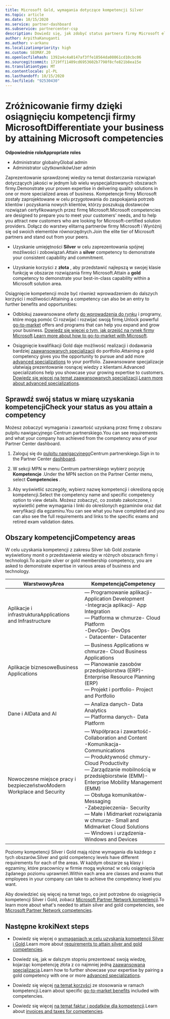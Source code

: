 ```yaml
---
title: Microsoft Gold, wymagania dotyczące kompetencji Silver
ms.topic: article
ms.date: 10/15/2020
ms.service: partner-dashboard
ms.subservice: partnercenter-csp
description: Dowiedz się, jak zdobyć status partnera firmy Microsoft elitarną i przyciągnąć nowych klientów zgodnie z wymaganiami dotyczącymi uprawnień, aby uzyskać złota i Silver poziom członkostwa.
author: ArpithaKanuganti
ms.author: v-arkanu
ms.localizationpriority: high
ms.custom: SEOMAY.20
ms.openlocfilehash: 1392a4c4a0147af3ffe18564da08061cd10cbc06
ms.sourcegitcommit: 1719ff11409cd6953602b7798f8cfe821b8ea15e
ms.translationtype: MT
ms.contentlocale: pl-PL
ms.lasthandoff: 10/15/2020
ms.locfileid: "92530430"
---
```

# <a name="differentiate-your-business-by-attaining-microsoft-competencies"></a><span data-ttu-id="22dac-103">Zróżnicowanie firmy dzięki osiągnięciu kompetencji firmy Microsoft</span><span class="sxs-lookup"><span data-stu-id="22dac-103">Differentiate your business by attaining Microsoft competencies</span></span>

<span data-ttu-id="22dac-104">**Odpowiednie role**</span><span class="sxs-lookup"><span data-stu-id="22dac-104">**Appropriate roles**</span></span>
- <span data-ttu-id="22dac-105">Administrator globalny</span><span class="sxs-lookup"><span data-stu-id="22dac-105">Global admin</span></span>
- <span data-ttu-id="22dac-106">Administrator użytkowników</span><span class="sxs-lookup"><span data-stu-id="22dac-106">User admin</span></span>

<span data-ttu-id="22dac-107">Zaprezentowanie sprawdzonej wiedzy na temat dostarczania rozwiązań dotyczących jakości w jednym lub wielu wyspecjalizowanych obszarach firmy.</span><span class="sxs-lookup"><span data-stu-id="22dac-107">Demonstrate your proven expertise in delivering quality solutions in one or more specialized areas of business.</span></span> <span data-ttu-id="22dac-108">Kompetencje firmy Microsoft zostały zaprojektowane w celu przygotowania do zaspokajania potrzeb klientów i pozyskania nowych klientów, którzy poszukują dostawców rozwiązań certyfikowanych przez firmę Microsoft.</span><span class="sxs-lookup"><span data-stu-id="22dac-108">Microsoft competencies are designed to prepare you to meet your customers' needs, and to help you attract new customers who are looking for Microsoft-certified solution providers.</span></span> <span data-ttu-id="22dac-109">Dołącz do warstwy elitarną partnerów firmy Microsoft i Wyróżnij się od swoich elementów równorzędnych.</span><span class="sxs-lookup"><span data-stu-id="22dac-109">Join the elite tier of Microsoft partners and stand out from your peers.</span></span>

- <span data-ttu-id="22dac-110">Uzyskanie umiejętności **Silver** w celu zaprezentowania spójnej możliwości i zobowiązań.</span><span class="sxs-lookup"><span data-stu-id="22dac-110">Attain a **silver** competency to demonstrate your consistent capability and commitment.</span></span>

- <span data-ttu-id="22dac-111">Uzyskanie korzyści z **złota** , aby przedstawić najlepszą w swojej klasie funkcję w obszarze rozwiązania firmy Microsoft.</span><span class="sxs-lookup"><span data-stu-id="22dac-111">Attain a **gold** competency to demonstrate your best-in-class capability within a Microsoft solution area.</span></span>

<span data-ttu-id="22dac-112">Osiągnięcie kompetencji może być również wprowadzeniem do dalszych korzyści i możliwości:</span><span class="sxs-lookup"><span data-stu-id="22dac-112">Attaining a competency can also be an entry to further benefits and opportunities:</span></span>

- <span data-ttu-id="22dac-113">Odblokuj zaawansowane oferty [do wprowadzenia do rynku](mpn-learn-about-go-to-market-benefits.md) i programy, które mogą pomóc Ci rozwijać i rozwijać swoją firmę.</span><span class="sxs-lookup"><span data-stu-id="22dac-113">Unlock powerful [go-to-market](mpn-learn-about-go-to-market-benefits.md) offers and programs that can help you expand and grow your business.</span></span> <span data-ttu-id="22dac-114">[Dowiedz się więcej o tym, jak przejść na rynek firmy Microsoft](https://partner.microsoft.com/solutions/go-to-market).</span><span class="sxs-lookup"><span data-stu-id="22dac-114">[Learn more about how to go-to-market with Microsoft](https://partner.microsoft.com/solutions/go-to-market).</span></span>

- <span data-ttu-id="22dac-115">Osiągnięcie kwalifikacji Gold daje możliwość realizacji i dodawania bardziej [zaawansowanych specjalizacji](advanced-specializations.md) do portfolio.</span><span class="sxs-lookup"><span data-stu-id="22dac-115">Attaining a gold competency gives you the opportunity to pursue and add more [advanced specializations](advanced-specializations.md) to your portfolio.</span></span> <span data-ttu-id="22dac-116">Zaawansowane specjalizacje ułatwiają prezentowanie rosnącej wiedzy z klientami.</span><span class="sxs-lookup"><span data-stu-id="22dac-116">Advanced specializations help you showcase your growing expertise to customers.</span></span> <span data-ttu-id="22dac-117">[Dowiedz się więcej na temat zaawansowanych specjalizacji](https://partner.microsoft.com/membership/advanced-specialization).</span><span class="sxs-lookup"><span data-stu-id="22dac-117">[Learn more about advanced specializations](https://partner.microsoft.com/membership/advanced-specialization).</span></span>

## <a name="check-your-status-as-you-attain-a-competency"></a><span data-ttu-id="22dac-118">Sprawdź swój status w miarę uzyskania kompetencji</span><span class="sxs-lookup"><span data-stu-id="22dac-118">Check your status as you attain a competency</span></span>

<span data-ttu-id="22dac-119">Możesz zobaczyć wymagania i zawartość uzyskaną przez firmę z obszaru pulpitu nawigacyjnego Centrum partnerskiego.</span><span class="sxs-lookup"><span data-stu-id="22dac-119">You can see requirements and what your company has achieved from the competency area of your Partner Center dashboard.</span></span>

1. <span data-ttu-id="22dac-120">Zaloguj się do [pulpitu nawigacyjnego](https://partner.microsoft.com/dashboard/home)Centrum partnerskiego.</span><span class="sxs-lookup"><span data-stu-id="22dac-120">Sign in to the Partner Center [dashboard](https://partner.microsoft.com/dashboard/home).</span></span>

2. <span data-ttu-id="22dac-121">W sekcji MPN w menu Centrum partnerskiego wybierz pozycję **Kompetencje** .</span><span class="sxs-lookup"><span data-stu-id="22dac-121">Under the MPN section on the Partner Center menu, select **Competencies** .</span></span>

3. <span data-ttu-id="22dac-122">Aby wyświetlić szczegóły, wybierz nazwę kompetencji i określoną opcję kompetencji.</span><span class="sxs-lookup"><span data-stu-id="22dac-122">Select the competency name and specific competency option to view details.</span></span> <span data-ttu-id="22dac-123">Możesz zobaczyć, co zostało zakończone, i wyświetlić pełne wymagania i linki do określonych egzaminów oraz dat weryfikacji dla egzaminu.</span><span class="sxs-lookup"><span data-stu-id="22dac-123">You can see what you have completed and you can also see the full requirements and links to the specific exams and retired exam validation dates.</span></span>

## <a name="competency-areas"></a><span data-ttu-id="22dac-124">Obszary kompetencji</span><span class="sxs-lookup"><span data-stu-id="22dac-124">Competency areas</span></span>

<span data-ttu-id="22dac-125">W celu uzyskania kompetencji z zakresu Silver lub Gold zostanie wyświetlony monit o przedstawienie wiedzy w różnych obszarach firmy i technologii.</span><span class="sxs-lookup"><span data-stu-id="22dac-125">To acquire silver or gold membership competency, you are asked to demonstrate expertise in various areas of business and technology.</span></span>

|<span data-ttu-id="22dac-126">**Warstwowy**</span><span class="sxs-lookup"><span data-stu-id="22dac-126">**Area**</span></span>            |<span data-ttu-id="22dac-127">**Kompetencją**</span><span class="sxs-lookup"><span data-stu-id="22dac-127">**Competency**</span></span>                    |
|--------------------|--------------------------------|
|<span data-ttu-id="22dac-128">Aplikacje i infrastruktura</span><span class="sxs-lookup"><span data-stu-id="22dac-128">Applications and Infrastructure</span></span>| <span data-ttu-id="22dac-129">— Programowanie aplikacji</span><span class="sxs-lookup"><span data-stu-id="22dac-129">- Application Development</span></span><br/> <span data-ttu-id="22dac-130">-Integracja aplikacji</span><span class="sxs-lookup"><span data-stu-id="22dac-130">- App Integration</span></span><br/> <span data-ttu-id="22dac-131">— Platforma w chmurze</span><span class="sxs-lookup"><span data-stu-id="22dac-131">- Cloud Platform</span></span><br/> <span data-ttu-id="22dac-132">-DevOps</span><span class="sxs-lookup"><span data-stu-id="22dac-132">- DevOps</span></span><br/> <span data-ttu-id="22dac-133">- Datacenter</span><span class="sxs-lookup"><span data-stu-id="22dac-133">- Datacenter</span></span> |
|<span data-ttu-id="22dac-134">Aplikacje biznesowe</span><span class="sxs-lookup"><span data-stu-id="22dac-134">Business Applications</span></span> | <span data-ttu-id="22dac-135">— Business Applications w chmurze</span><span class="sxs-lookup"><span data-stu-id="22dac-135">- Cloud Business Applications</span></span></br> <span data-ttu-id="22dac-136">— Planowanie zasobów przedsiębiorstwa (ERP)</span><span class="sxs-lookup"><span data-stu-id="22dac-136">- Enterprise Resource Planning (ERP)</span></span></br> <span data-ttu-id="22dac-137">— Projekt i portfolio</span><span class="sxs-lookup"><span data-stu-id="22dac-137">- Project and Portfolio</span></span> |
|<span data-ttu-id="22dac-138">Dane i AI</span><span class="sxs-lookup"><span data-stu-id="22dac-138">Data and AI</span></span>| <span data-ttu-id="22dac-139">— Analiza danych</span><span class="sxs-lookup"><span data-stu-id="22dac-139">- Data Analytics</span></span><br/> <span data-ttu-id="22dac-140">— Platforma danych</span><span class="sxs-lookup"><span data-stu-id="22dac-140">- Data Platform</span></span> |
|<span data-ttu-id="22dac-141">Nowoczesne miejsce pracy i bezpieczeństwo</span><span class="sxs-lookup"><span data-stu-id="22dac-141">Modern Workplace and Security</span></span> | <span data-ttu-id="22dac-142">— Współpraca i zawartość</span><span class="sxs-lookup"><span data-stu-id="22dac-142">- Collaboration and Content</span></span><br/> <span data-ttu-id="22dac-143">-Komunikacja</span><span class="sxs-lookup"><span data-stu-id="22dac-143">- Communications</span></span><br/> <span data-ttu-id="22dac-144">— Produktywność chmury</span><span class="sxs-lookup"><span data-stu-id="22dac-144">- Cloud Productivity</span></span><br/> <span data-ttu-id="22dac-145">— Zarządzanie mobilnością w przedsiębiorstwie (EMM)</span><span class="sxs-lookup"><span data-stu-id="22dac-145">- Enterprise Mobility Management (EMM)</span></span><br/> <span data-ttu-id="22dac-146">— Obsługa komunikatów</span><span class="sxs-lookup"><span data-stu-id="22dac-146">- Messaging</span></span><br/> <span data-ttu-id="22dac-147">-Zabezpieczenia</span><span class="sxs-lookup"><span data-stu-id="22dac-147">- Security</span></span><br/> <span data-ttu-id="22dac-148">— Małe i Midmarket rozwiązania w chmurze</span><span class="sxs-lookup"><span data-stu-id="22dac-148">- Small and Midmarket Cloud Solutions</span></span><br/> <span data-ttu-id="22dac-149">— Windows i urządzenia</span><span class="sxs-lookup"><span data-stu-id="22dac-149">- Windows and Devices</span></span> |

<span data-ttu-id="22dac-150">Poziomy kompetencji Silver i Gold mają różne wymagania dla każdego z tych obszarów.</span><span class="sxs-lookup"><span data-stu-id="22dac-150">Silver and gold competency levels have different requirements for each of the areas.</span></span> <span data-ttu-id="22dac-151">W każdym obszarze są klasy i egzaminy, które pracownicy w firmie mogą wykonać w celu osiągnięcia żądanego poziomu uprawnień.</span><span class="sxs-lookup"><span data-stu-id="22dac-151">Within each area are classes and exams that employees in your company can take to achieve the competency level you want.</span></span> 

<span data-ttu-id="22dac-152">Aby dowiedzieć się więcej na temat tego, co jest potrzebne do osiągnięcia kompetencji Silver i Gold, zobacz [Microsoft Partner Network kompetencji](https://partner.microsoft.com/membership/competencies).</span><span class="sxs-lookup"><span data-stu-id="22dac-152">To learn more about what's needed to attain silver and gold competencies, see [Microsoft Partner Network competencies](https://partner.microsoft.com/membership/competencies).</span></span>

## <a name="next-steps"></a><span data-ttu-id="22dac-153">Następne kroki</span><span class="sxs-lookup"><span data-stu-id="22dac-153">Next steps</span></span>

- <span data-ttu-id="22dac-154">Dowiedz się więcej o [wymaganiach w celu uzyskania kompetencji Silver i Gold](https://partner.microsoft.com/membership/competencies).</span><span class="sxs-lookup"><span data-stu-id="22dac-154">Learn more about [requirements to attain silver and gold competencies](https://partner.microsoft.com/membership/competencies).</span></span>

- <span data-ttu-id="22dac-155">Dowiedz się, jak w dalszym stopniu prezentować swoją wiedzę, kojarząc kompetencję złota z co najmniej jedną [zaawansowaną specjalizacją](advanced-specializations.md).</span><span class="sxs-lookup"><span data-stu-id="22dac-155">Learn how to further showcase your expertise by pairing a gold competency with one or more [advanced specializations](advanced-specializations.md).</span></span>

- <span data-ttu-id="22dac-156">Dowiedz się więcej [na temat korzyści](mpn-learn-about-go-to-market-benefits.md) ze stosowania w ramach kompetencji.</span><span class="sxs-lookup"><span data-stu-id="22dac-156">Learn about specific [go-to-market benefits](mpn-learn-about-go-to-market-benefits.md) included with competencies.</span></span>

- <span data-ttu-id="22dac-157">Dowiedz się więcej [na temat faktur i podatków dla kompetencji](mpn-view-print-maps-invoice.md).</span><span class="sxs-lookup"><span data-stu-id="22dac-157">Learn about [invoices and taxes for competencies](mpn-view-print-maps-invoice.md).</span></span>
